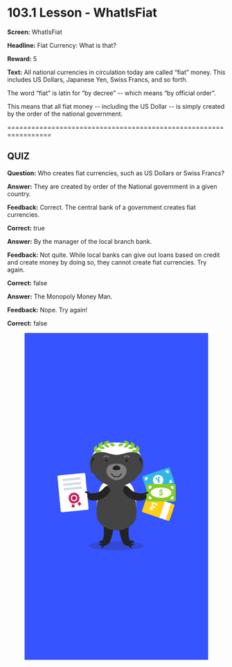 # 103.1 Lesson - WhatIsFiat

**Screen:** WhatIsFiat

**Headline:** Fiat Currency: What is that?

**Reward:** 5

**Text:** All national currencies in circulation today are called “fiat” money. This includes US Dollars, Japanese Yen, Swiss Francs, and so forth.


The word “fiat” is latin for “by decree” -- which means “by official order”.


This means that all fiat money -- including the US Dollar -- is simply created by the order of the national government.


=================================================================

## QUIZ

**Question:** Who creates fiat currencies, such as US Dollars or Swiss Francs?


**Answer:** They are created by order of the National government in a given country.

**Feedback:** Correct. The central bank of a government creates fiat currencies.

**Correct:** true

**Answer:** By the manager of the local branch bank.

**Feedback:** Not quite. While local banks can give out loans based on credit and create money by doing so, they cannot create fiat currencies. Try again.

**Correct:** false

**Answer:** The Monopoly Money Man.

**Feedback:** Nope. Try again!

**Correct:** false


<figure><img src="../.gitbook/assets/image (12).png" alt=""><figcaption></figcaption></figure>

